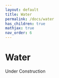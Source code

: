 ```yaml
---
layout: default
title: Water
permalink: /docs/water
has_children: true
mathjax: true
nav_order: 6
---
```



# Water

Under Construction
